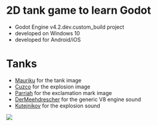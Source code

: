 # 2D tank game to learn Godot
- Godot Engine v4.2.dev.custom_build project
- developed on Windows 10
- developed for Android/iOS

# Tanks
- [Mauriku](https://opengameart.org/users/mauriku) for the tank image
- [Cuzco](https://opengameart.org/users/cuzco) for the explosion image
- [Parriah](https://opengameart.org/users/parriah) for the exclamation mark image
- [DerMeehdrescher](https://opengameart.org/users/dermeehdrescher) for the generic V8 engine sound
- [Kutejnikov](https://opengameart.org/users/kutejnikov) for the explosion sound

![]([https://myoctocat.com/assets/images/base-octocat.svg](https://i.imgur.com/cMHIgXR.jpg)https://i.imgur.com/cMHIgXR.jpg)
